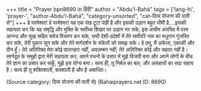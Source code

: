 +++
title = "Prayer bpn8690 in हिंदी"
author = "Abdu'l-Bahá"
tags = ['lang-hi', 'prayer-', "author-Abdu'l-Bahá", "category-unsorted", "cat-दिव्य योजना की पाती से"]
+++
हे परमेश्वर! हे परमेश्वर! यह एक पंख टूटा पंछी है और इसकी उड़ान बहुत धीमी है....इसकी सहायता कर कि यह समृद्धि और मुक्ति के सर्वोच्च शिखर पर उड़ान भर सके, इस असीम अंतरिक्ष में परम आनन्द और सुख सहित सर्वत्र विचरण कर सके, सभी देशों-प्रदेशों में तेरे सर्वोपरि नाम का मधुगान गुंजरित कर सके, तेरी पुकार सुन सके और तेरे मार्गदर्शन के संकेतों को समझ सके। हे प्रभु, मैं अकेला, एकाकी और दीन हूँ। तेरे अतिरिक्त मेरा कोई पालनहार नहीं, अवलम्बन नहीं; तेरे अतिरिक्त कोई और सहारा नहीं है। स्वर्गदूत के समूहों द्वारा मेरी सहायता कर; अपने वचनों के प्रसार में मुझे विजयी बना और अपने लोगों के बीच तेरे ज्ञान का प्रसार कर सकूँ, मुझे इस योग्य बना। सत्य ही, तू निर्बल का बल; और असहायों का सदा सहाय है। सत्य ही तू शक्तिशाली, बलशाली है और है अबाधित।

(Source category: दिव्य योजना की पाती से)
(Bahaiprayers.net ID: 8690)

